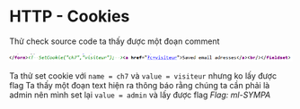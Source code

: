 # HTTP - Cookies

Thử check source code ta thấy được một đoạn comment

![alt text](image.png)

Ta thử set cookie với ```name = ch7``` và ```value = visiteur``` nhưng ko lấy được flag
Ta thấy một đoạn text hiện ra thông báo rằng chúng ta cần phải là admin nên mình set lại ```value = admin``` và lấy được flag
*Flag: ml-SYMPA*
